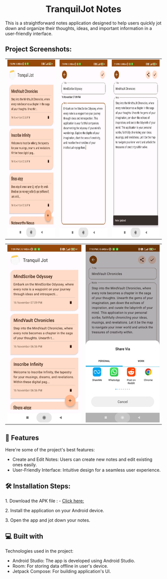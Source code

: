 <h1 align="center" id="title">TranquilJot Notes</h1>

<p id="description">This is a straightforward notes application designed to help users quickly jot down and organize their thoughts, ideas, and important information in a user-friendly interface.</p>

<h2>Project Screenshots:</h2>
<table>
  <tr>
    <td>
      <img src="https://raw.githubusercontent.com/prafullKrRj/TranquilJot-Notes-App-/master/Images/img1.jpg" alt="project-screenshot" width="290" height="570">
    </td>
    <td>
      <img src="https://raw.githubusercontent.com/prafullKrRj/TranquilJot-Notes-App-/master/Images/img2.jpg" alt="project-screenshot" width="290" height="570">
    </td>
    <td>
      <img src="https://raw.githubusercontent.com/prafullKrRj/TranquilJot-Notes-App-/master/Images/img3.jpg" alt="project-screenshot" width="290" height="570">
    </td>
  </tr>
</table>
<table>
  <tr>
    <td>
      <img src="https://raw.githubusercontent.com/prafullKrRj/TranquilJot-Notes-App-/master/Images/img4.jpg" alt="project-screenshot" width="290" height="570">
    </td>
    <td>
      <img src="https://raw.githubusercontent.com/prafullKrRj/TranquilJot-Notes-App-/master/Images/img5.jpg" alt="project-screenshot" width="290" height="570">
    </td>
  </tr>
</table>

  
  
<h2>🧐 Features</h2>

Here're some of the project's best features:

*   Create and Edit Notes: Users can create new notes and edit existing ones easily.
*   User-Friendly Interface: Intuitive design for a seamless user experience.

<h2>🛠️ Installation Steps:</h2>

<p>1. Download the APK file : - <a href="https://github.com/prafullKrRj/TranquilJot-Notes-App-/raw/master/TranquilJot%20Notes.apk"> Click here: </a>  </p>

<p>2. Install the application on your Android device.</p>

<p>3. Open the app and jot down your notes.</p>

  
  
<h2>💻 Built with</h2>

Technologies used in the project:

*   Android Studio: The app is developed using Android Studio.
*   Room: For storing data offline in user's device.
*   Jetpack Compose: For building application's UI.
